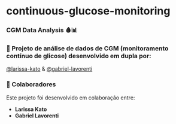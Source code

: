 # continuous-glucose-monitoring
### CGM Data Analysis 🩸📊

### 📂 Projeto de análise de dados de CGM (monitoramento contínuo de glicose) desenvolvido em dupla por:
[@larissa-kato](https://github.com/larissa-kato) & [@gabriel-lavorenti](https://github.com/gabriel-lavorenti)

### 👥 Colaboradores
Este projeto foi desenvolvido em colaboração entre:
- **Larissa Kato**
- **Gabriel Lavorenti**

